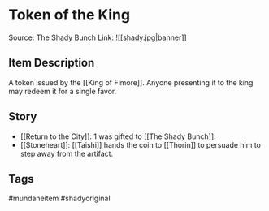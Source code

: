 # Token of the King
Source: The Shady Bunch
Link:
![[shady.jpg|banner]]
## Item Description
A token issued by the [[King of Fimore]]. Anyone presenting it to the king may redeem it for a single favor.

## Story
- [[Return to the City]]: 1 was gifted to [[The Shady Bunch]].
- [[Stoneheart]]: [[Taishi]] hands the coin to [[Thorin]] to persuade him to step away from the artifact.

## Tags
#mundaneitem #shadyoriginal

